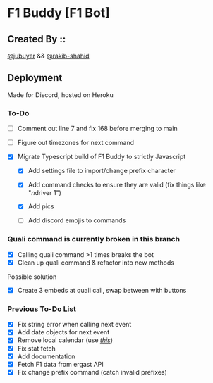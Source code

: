 # F1 Buddy [F1 Bot]

## Created By ::
[@jubuyer](https://github.com/jubuyer) && [@rakib-shahid](https://github.com/rakib-shahid)

## Deployment
Made for Discord, hosted on Heroku

### To-Do
- [ ] Comment out line 7 and fix 168 before merging to main

- [ ] Figure out timezones for next command

- [x] Migrate Typescript build of F1 Buddy to strictly Javascript
    * [x] Add settings file to import/change prefix character
    * [x] Add command checks to ensure they are valid (fix things like "$n$driver 1")
    * [x] Add pics
    * [ ] Add discord emojis to commands


### Quali command is currently broken in this branch

- [x] Calling quali command >1 times breaks the bot
- [x] Clean up quali command & refactor into new methods

Possible solution

- [x] Create 3 embeds at quali call, swap between with buttons


### Previous To-Do List
- [x] Fix string error when calling next event
- [x] Add date objects for next event
- [x] Remove local calendar (use [*this*](https://www.formula1.com/calendar/Formula_1_Official_Calendar.ics))
- [x] Fix stat fetch
- [x] Add documentation
- [x] Fetch F1 data from ergast API
- [x] Fix change prefix command (catch invalid prefixes)
